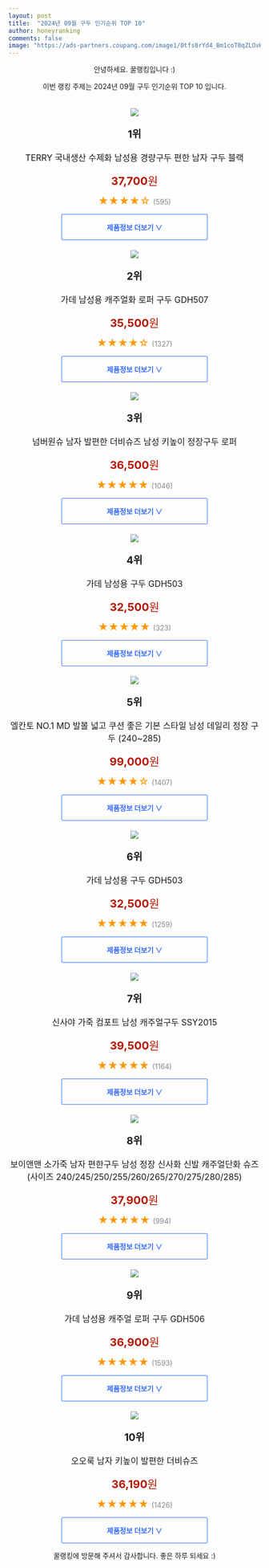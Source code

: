 ```yaml
---
layout: post
title:  "2024년 09월 구두 인기순위 TOP 10"
author: honeyranking
comments: false
image: "https://ads-partners.coupang.com/image1/0tfs0rYd4_Bm1coT0qZLOvHytAQpWl01AQSYm4TrZPruG1pCZmmpFWTX0CdtHB9l88QQZrxjnAvTJD5LBLYghS-D3bltxSB3ZsFcaPZ6QA0hqHmkc3edZJy0PtNMZCYyF25_ct5BOZzSiILgfeAMiFju6m1c19X12AAaNYPkbDR6DwecN7Otgv63tlUmPgg-uOdf7riXXMStU_auhYrS9u9Oya-LIfh1a75NlD5A6Js3YPLKQLp2WRbvKyA7AbtrYZPvDPt6y3m2fKITed6247_lyIVmY5S5Q4HjNvpVi1VrsOCvyol0LE-jGh9kHw=="
---
```

<p style="text-align: center;">안녕하세요. 꿀랭킹입니다 :)</p>
<p style="text-align: center;">이번 랭킹 주제는 2024년 09월 구두 인기순위 TOP 10 입니다.</p><center><img src="https://ads-partners.coupang.com/image1/0tfs0rYd4_Bm1coT0qZLOvHytAQpWl01AQSYm4TrZPruG1pCZmmpFWTX0CdtHB9l88QQZrxjnAvTJD5LBLYghS-D3bltxSB3ZsFcaPZ6QA0hqHmkc3edZJy0PtNMZCYyF25_ct5BOZzSiILgfeAMiFju6m1c19X12AAaNYPkbDR6DwecN7Otgv63tlUmPgg-uOdf7riXXMStU_auhYrS9u9Oya-LIfh1a75NlD5A6Js3YPLKQLp2WRbvKyA7AbtrYZPvDPt6y3m2fKITed6247_lyIVmY5S5Q4HjNvpVi1VrsOCvyol0LE-jGh9kHw==" style="margin-top:20px" /></center><p style="text-align: center; font-size: 20px"><b>1위</b></p><p style="text-align: center; font-size: 17px">TERRY 국내생산 수제화 남성용 경량구두 편한 남자 구두 블랙</p><p style="text-align: center;"><span style="color: #b61800; font-size: 22px;"><b>37,700</b>원</span></p><p style="text-align: center;"><span style="color: #ff9600; font-size: 20px;">★★★★☆ </span><span style="color: #878787;">(595)</span></p><center><a href="https://link.coupang.com/re/AFFSDP?lptag=AF3899140&subid=honeyrank&pageKey=7470737790&itemId=19493357303&vendorItemId=86064463385&traceid=V0-153-c1e290a7050bd6cd&clickBeacon=65753520-72b2-11ef-b9b1-732257c7654b%7E3&requestid=20240915010000317014181389&token=31850C%7CMIXED"><div style="font-size: 14px; display: inline-block; padding: 15px 90px; color: #346aff; border-radius: 2px; border: 1px solid #346aff; cursor: pointer;"><b>제품정보 더보기 &or;</b></div></a></center><center><img src="https://ads-partners.coupang.com/image1/sdNpz60sDSRnpfGzsetGTCE7Tk_EA5mMzZfy6Oo5RhfaWLEwTiDcSuItlFr0KYw_VqOsqbnDqWIDUdZyRG4ucAY2pa6z2swFe5a78kWwFT8M3fXwNvTmiJmD5C2ikAgJlEoKVugMNb9jRLszCT00GK4PCB0CFFCXjo37YyRuLWosoKk7pT39A_I6lP3XEJkY_PpdDdbNv2mAsGJTaG3MSuR4BNYRkMiiT5k9JPk--32EkK3-JyhnT7KrPO5E321im1h-8PlWQXPA7_nKv_uHexCW7oIGP69wIS2O" style="margin-top:20px" /></center><p style="text-align: center; font-size: 20px"><b>2위</b></p><p style="text-align: center; font-size: 17px">가데 남성용 캐주얼화 로퍼 구두 GDH507</p><p style="text-align: center;"><span style="color: #b61800; font-size: 22px;"><b>35,500</b>원</span></p><p style="text-align: center;"><span style="color: #ff9600; font-size: 20px;">★★★★☆ </span><span style="color: #878787;">(1327)</span></p><center><a href="https://link.coupang.com/re/AFFSDP?lptag=AF3899140&subid=honeyrank&pageKey=5729387472&itemId=9608759702&vendorItemId=4252507581&traceid=V0-153-98f4cb850b36ae3e&requestid=20240915010000317014181389&token=31850C%7CMIXED"><div style="font-size: 14px; display: inline-block; padding: 15px 90px; color: #346aff; border-radius: 2px; border: 1px solid #346aff; cursor: pointer;"><b>제품정보 더보기 &or;</b></div></a></center><center><img src="https://ads-partners.coupang.com/image1/EMyp7qG79RW5PrHXEFZ5KDRx_3NZRAbJRYG4Af20-oGISJKpLMEhe4aM5nVx8oupzq2dxRmMR1HCU_55SosoZOEsjAinANqTsj-bgwhmNSb-IevVfkiGBIVltq5E_76A1AkZgoypQpstjDi0uYvPRxobVcLDqFPX6LVw-7lldnZCPMdIj8jTV6Y-fkgKmvdW2Q4pxAxIUsCvACHG1JVNXX8XsfOQwGGaqEvQOWKrfw5WzzCTLVyP-PQKMpIDIuyP4u-45Zhhhwt-Gzmtp1l13fU_fFdq7sm29L9YCMZY3XaAFpQUjupy2Gka" style="margin-top:20px" /></center><p style="text-align: center; font-size: 20px"><b>3위</b></p><p style="text-align: center; font-size: 17px">넘버원슈 남자 발편한 더비슈즈 남성 키높이 정장구두 로퍼</p><p style="text-align: center;"><span style="color: #b61800; font-size: 22px;"><b>36,500</b>원</span></p><p style="text-align: center;"><span style="color: #ff9600; font-size: 20px;">★★★★★ </span><span style="color: #878787;">(1046)</span></p><center><a href="https://link.coupang.com/re/AFFSDP?lptag=AF3899140&subid=honeyrank&pageKey=6741984976&itemId=15740563580&vendorItemId=87848234280&traceid=V0-153-18d59eed84f0e740&requestid=20240915010000317014181389&token=31850C%7CMIXED"><div style="font-size: 14px; display: inline-block; padding: 15px 90px; color: #346aff; border-radius: 2px; border: 1px solid #346aff; cursor: pointer;"><b>제품정보 더보기 &or;</b></div></a></center><center><img src="https://ads-partners.coupang.com/image1/vfzj71iulaEf9bsnvUxjTEiH6DPSvz93nx6bW8rn8ys7Ys_5W8DQ3LcseiUkOlkJQ1R-YAw3B-5RieRxAjman9MWQHB5HxJcg1xXcZxY07QivNQ0P2p_Jjh5tyKAjaXDrrSkSjT_nWG2_2zBejdoQCQK0LcBzcXnzGBqARnBUptPRXnAMRohSS2Q6EL6rklLMFRbZjRit4uzSZR_Al_bwlB3NVn7Fn68RuAYUYsCWfHGmGeh0n-Ea-939V6CVBy-AO2wknAa5L3lPV4vDt2OdmjJfxCl-JvRDN9N7K4mPw==" style="margin-top:20px" /></center><p style="text-align: center; font-size: 20px"><b>4위</b></p><p style="text-align: center; font-size: 17px">가데 남성용 구두 GDH503</p><p style="text-align: center;"><span style="color: #b61800; font-size: 22px;"><b>32,500</b>원</span></p><p style="text-align: center;"><span style="color: #ff9600; font-size: 20px;">★★★★★ </span><span style="color: #878787;">(323)</span></p><center><a href="https://link.coupang.com/re/AFFSDP?lptag=AF3899140&subid=honeyrank&pageKey=168404636&itemId=482002995&vendorItemId=4252507365&traceid=V0-153-c9fd89a13268cafb&clickBeacon=65753520-72b2-11ef-859c-5f07f05f09da%7E3&requestid=20240915010000317014181389&token=31850C%7CMIXED"><div style="font-size: 14px; display: inline-block; padding: 15px 90px; color: #346aff; border-radius: 2px; border: 1px solid #346aff; cursor: pointer;"><b>제품정보 더보기 &or;</b></div></a></center><center><img src="https://ads-partners.coupang.com/image1/g9Hin79CifQDxLkfg0jz1pUcSkdN4iumWNB5fkYSwG11Ygn4fbTon74edFWXkoOhK-S1fo2Gc1K7cytsl8c4dSAACP_x0BRDdzczi_7bFwOs-u3HHMAmtQkXyiHEQfyIUhWv1iDi95wQRLaSW-bdZ8jPB3icr9dcJKtB2V_Qb3o8m0BxPpLkZ392xbz-VwJUk1tbRus_8FIF4yxL1kiclGVi8ip-3oJODHwFcDEAG2C-HAiENavXGlQUSW30Sa5XZMVRuVfwoWQl-rvoFY3l_xRorg3EiynQY2NrBvzp0UlJigf0kxr10SQ=" style="margin-top:20px" /></center><p style="text-align: center; font-size: 20px"><b>5위</b></p><p style="text-align: center; font-size: 17px">엘칸토 NO.1 MD 발볼 넓고 쿠션 좋은 기본 스타일  남성 데일리 정장 구두 (240~285)</p><p style="text-align: center;"><span style="color: #b61800; font-size: 22px;"><b>99,000</b>원</span></p><p style="text-align: center;"><span style="color: #ff9600; font-size: 20px;">★★★★☆ </span><span style="color: #878787;">(1407)</span></p><center><a href="https://link.coupang.com/re/AFFSDP?lptag=AF3899140&subid=honeyrank&pageKey=6306578168&itemId=13067036518&vendorItemId=80329370336&traceid=V0-153-85287f3d7551336a&requestid=20240915010000317014181389&token=31850C%7CMIXED"><div style="font-size: 14px; display: inline-block; padding: 15px 90px; color: #346aff; border-radius: 2px; border: 1px solid #346aff; cursor: pointer;"><b>제품정보 더보기 &or;</b></div></a></center><center><img src="https://ads-partners.coupang.com/image1/FzBTOjwgX2WKnutHF3UNGBBI76J-WORcF25IgjSm_mxgudmLFevLmbOhPhzwVmF36-hIVV3gW2QqEpHL3SCWHr3KUtAOn0w4lksua_EN7srQsgKwBA73Z37sCMqCXA2tCrzIqUOf_xJvwpNXmvi8IWgyLdJr2iOpyLkRfHkHsp1218qprFBvwx1WJTVp1r6Rfotpek5aAFo8C7xxne_9jgMidPkSWSzMLJQ_psZdipA45_NnnsWZldN1kaiL2l4nue3yVH7uxN9q0lELWOsCE3_ZbP_XAV2D5pjN3lrp" style="margin-top:20px" /></center><p style="text-align: center; font-size: 20px"><b>6위</b></p><p style="text-align: center; font-size: 17px">가데 남성용 구두 GDH503</p><p style="text-align: center;"><span style="color: #b61800; font-size: 22px;"><b>32,500</b>원</span></p><p style="text-align: center;"><span style="color: #ff9600; font-size: 20px;">★★★★★ </span><span style="color: #878787;">(1259)</span></p><center><a href="https://link.coupang.com/re/AFFSDP?lptag=AF3899140&subid=honeyrank&pageKey=168404636&itemId=482002994&vendorItemId=4252507356&traceid=V0-153-c9fd89a13268cafb&clickBeacon=65753520-72b2-11ef-8ce3-d2d7b78ed640%7E3&requestid=20240915010000317014181389&token=31850C%7CMIXED"><div style="font-size: 14px; display: inline-block; padding: 15px 90px; color: #346aff; border-radius: 2px; border: 1px solid #346aff; cursor: pointer;"><b>제품정보 더보기 &or;</b></div></a></center><center><img src="https://ads-partners.coupang.com/image1/c3dSyEtb_D2ySn8Oc0eS0PPjgSwTcwJa6F_yrC8lmOuxybD76a2VxdWGGweVm7nxZJ73BHkBI_DsFa2IerBXtcrAPdTn6buJVJfCKeu6IiwDOIDmPuA5uZO6Z2uL3FHPdN9_lrPyjY0KYD9GmFSPhuiM2OyJc87sbsuOwxDlWuwAEeM9DjDXvxz59kE5QmXCFKXi8QCK3VfY6WjEG9sJvZaoAOjcEJUGAPK3NS-tIWSuZIRs6zlnMEqoGs5sHZJcn8QyrO_nXsVNWV0fzGR8Z5CSF92GYo3rsfYR9jub_ZKaLdRCm3Wx0Mo=" style="margin-top:20px" /></center><p style="text-align: center; font-size: 20px"><b>7위</b></p><p style="text-align: center; font-size: 17px">신사야 가죽 컴포트 남성 캐주얼구두 SSY2015</p><p style="text-align: center;"><span style="color: #b61800; font-size: 22px;"><b>39,500</b>원</span></p><p style="text-align: center;"><span style="color: #ff9600; font-size: 20px;">★★★★★ </span><span style="color: #878787;">(1164)</span></p><center><a href="https://link.coupang.com/re/AFFSDP?lptag=AF3899140&subid=honeyrank&pageKey=5393385989&itemId=8048986047&vendorItemId=75337536894&traceid=V0-153-b163785e7e6082de&requestid=20240915010000317014181389&token=31850C%7CMIXED"><div style="font-size: 14px; display: inline-block; padding: 15px 90px; color: #346aff; border-radius: 2px; border: 1px solid #346aff; cursor: pointer;"><b>제품정보 더보기 &or;</b></div></a></center><center><img src="https://ads-partners.coupang.com/image1/7SC_wmAZyW1zEbx17UJ58zedUeRvh_oJIrUKVGKaQoEizpmpAxtAwZRIQ4-14G3rA0zdnmr0BGadzTlY5QnBL35VTWs3fEL5ldEqsEJcUT3sZfUt7JUGaZJFh7CFFO5DAxctPUNhi_As6KkGi5DtXOqHIYKDaciwFs6rspiTAnEwEKygyOd_V6EbE95a6EQB2OJTs4Hh3XrlqcP_mbz5tPpCuxRVLaY7I63Nq8ZcLLPRZB39jvX_kAeezr9BQAGn_nRxnGPCbvGxDoGqX8zaeZp1TecDpNUxUysJTmDHkiOkU2iqnftvCg7VCNxMBdI=" style="margin-top:20px" /></center><p style="text-align: center; font-size: 20px"><b>8위</b></p><p style="text-align: center; font-size: 17px">보이앤맨 소가죽 남자 편한구두 남성 정장 신사화 신발 캐주얼단화 슈즈 (사이즈 240/245/250/255/260/265/270/275/280/285)</p><p style="text-align: center;"><span style="color: #b61800; font-size: 22px;"><b>37,900</b>원</span></p><p style="text-align: center;"><span style="color: #ff9600; font-size: 20px;">★★★★★ </span><span style="color: #878787;">(994)</span></p><center><a href="https://link.coupang.com/re/AFFSDP?lptag=AF3899140&subid=honeyrank&pageKey=7539128954&itemId=19814037178&vendorItemId=87199449777&traceid=V0-153-93c7c3494fb3f93c&clickBeacon=65753520-72b2-11ef-b0a9-07433ff061d1%7E3&requestid=20240915010000317014181389&token=31850C%7CMIXED"><div style="font-size: 14px; display: inline-block; padding: 15px 90px; color: #346aff; border-radius: 2px; border: 1px solid #346aff; cursor: pointer;"><b>제품정보 더보기 &or;</b></div></a></center><center><img src="https://ads-partners.coupang.com/image1/wpPP_GmprJ1xePs4wh2r2nY2cbJ1VAnAG7kqmy9s0Ws1RGXgKL9rcFiAghg4yX4N1dG3WwdnBCr1nMKK9Gn3SP59ybArI3j3J9Meyy1vaW2DEi3fgSk1eq9G_6jm_UEs6OfkLjMgP3_wvvaSGUIBIbcfgtRVjY5Qi3ZsTv82rVD0bGlV1Bawt7BISqlIP-2OGmlS5X5ltDBwXvQ1h0zhIAkyLFL9Uy0gctgLclNEG-yW8De5RG69MVcEF8nYmlzdVfX1JcFqQAjHE7Fq4zYVh1TwZattw0pw" style="margin-top:20px" /></center><p style="text-align: center; font-size: 20px"><b>9위</b></p><p style="text-align: center; font-size: 17px">가데 남성용 캐주얼 로퍼 구두 GDH506</p><p style="text-align: center;"><span style="color: #b61800; font-size: 22px;"><b>36,900</b>원</span></p><p style="text-align: center;"><span style="color: #ff9600; font-size: 20px;">★★★★★ </span><span style="color: #878787;">(1593)</span></p><center><a href="https://link.coupang.com/re/AFFSDP?lptag=AF3899140&subid=honeyrank&pageKey=101994267&itemId=310772190&vendorItemId=4246397057&traceid=V0-153-e777b88b4ec11bd7&requestid=20240915010000317014181389&token=31850C%7CMIXED"><div style="font-size: 14px; display: inline-block; padding: 15px 90px; color: #346aff; border-radius: 2px; border: 1px solid #346aff; cursor: pointer;"><b>제품정보 더보기 &or;</b></div></a></center><center><img src="https://ads-partners.coupang.com/image1/D_8GXbEQvguK01dOD6HiJyK1au4_Y0ZEHqBeYx1eGSWyb2SivcE1Ysc4Y93yqsK8a-50u5knVMOma5wq00pUyekyrfyPkqSDZ7dLslPEzi3mA2e2n7PpjQDog-vQ_eTToshDd-KHNhWHFulNUl3TQglcGydcpROK-KGVPy1AOyTehMm_DqSf5FTbgjzdKYcyXe94ahs2CXhHu1vuaqL0o3dhUOSGtajvSnheyg9QbM9yzKvnPnGxo5aDaG62oZYt0czxYGcCASyQeJZgZlQ5DJC2pvkKvsYxDeaBvdA4hLRr-uVxqi2wkHmb2eMQbg==" style="margin-top:20px" /></center><p style="text-align: center; font-size: 20px"><b>10위</b></p><p style="text-align: center; font-size: 17px">오오룩 남자 키높이 발편한 더비슈즈</p><p style="text-align: center;"><span style="color: #b61800; font-size: 22px;"><b>36,190</b>원</span></p><p style="text-align: center;"><span style="color: #ff9600; font-size: 20px;">★★★★★ </span><span style="color: #878787;">(1426)</span></p><center><a href="https://link.coupang.com/re/AFFSDP?lptag=AF3899140&subid=honeyrank&pageKey=6266356655&itemId=12789635085&vendorItemId=85632736737&traceid=V0-153-5f3f396e6673aa27&clickBeacon=65753520-72b2-11ef-968d-264cb7ae5a7e%7E3&requestid=20240915010000317014181389&token=31850C%7CMIXED"><div style="font-size: 14px; display: inline-block; padding: 15px 90px; color: #346aff; border-radius: 2px; border: 1px solid #346aff; cursor: pointer;"><b>제품정보 더보기 &or;</b></div></a></center><p style="text-align: center;">꿀랭킹에 방문해 주셔서 감사합니다. 좋은 하루 되세요 :)</p>